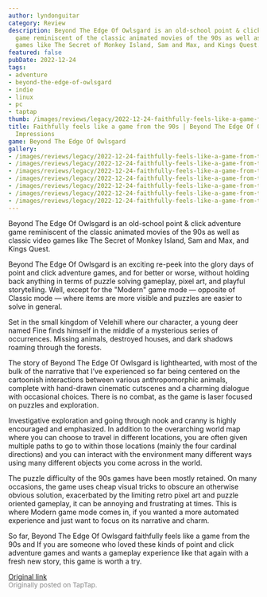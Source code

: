 ```yaml
---
author: lyndonguitar
category: Review
description: Beyond The Edge Of Owlsgard is an old-school point & click adventure
  game reminiscent of the classic animated movies of the 90s as well as classic video
  games like The Secret of Monkey Island, Sam and Max, and Kings Quest.
featured: false
pubDate: 2022-12-24
tags:
- adventure
- beyond-the-edge-of-owlsgard
- indie
- linux
- pc
- taptap
thumb: /images/reviews/legacy/2022-12-24-faithfully-feels-like-a-game-from-the-90s--beyond-the-edge-of-owlsgard---first-impression-0.avif
title: Faithfully feels like a game from the 90s | Beyond The Edge Of Owlsgard - First
  Impressions
game: Beyond The Edge Of Owlsgard
gallery:
- /images/reviews/legacy/2022-12-24-faithfully-feels-like-a-game-from-the-90s--beyond-the-edge-of-owlsgard---first-impression-0.avif
- /images/reviews/legacy/2022-12-24-faithfully-feels-like-a-game-from-the-90s--beyond-the-edge-of-owlsgard---first-impression-1.avif
- /images/reviews/legacy/2022-12-24-faithfully-feels-like-a-game-from-the-90s--beyond-the-edge-of-owlsgard---first-impression-2.avif
- /images/reviews/legacy/2022-12-24-faithfully-feels-like-a-game-from-the-90s--beyond-the-edge-of-owlsgard---first-impression-3.avif
- /images/reviews/legacy/2022-12-24-faithfully-feels-like-a-game-from-the-90s--beyond-the-edge-of-owlsgard---first-impression-4.avif
- /images/reviews/legacy/2022-12-24-faithfully-feels-like-a-game-from-the-90s--beyond-the-edge-of-owlsgard---first-impression-5.avif
- /images/reviews/legacy/2022-12-24-faithfully-feels-like-a-game-from-the-90s--beyond-the-edge-of-owlsgard---first-impression-6.avif
---
```

Beyond The Edge Of Owlsgard is an old-school point & click adventure game reminiscent of the classic animated movies of the 90s as well as classic video games like The Secret of Monkey Island, Sam and Max, and Kings Quest.

Beyond The Edge Of Owlsgard is an exciting re-peek into the glory days of point and click adventure games, and for better or worse, without holding back anything in terms of puzzle solving gameplay, pixel art, and playful storytelling. Well, except for the "Modern" game mode — opposite of Classic mode — where items are more visible and puzzles are easier to solve in general.

Set in the small kingdom of Velehill where our character, a young deer named Fine finds himself in the middle of a mysterious series of occurrences. Missing animals, destroyed houses, and dark shadows roaming through the forests.

The story of Beyond The Edge Of Owlsgard is lighthearted, with most of the bulk of the narrative that I’ve experienced so far being centered on the cartoonish interactions between various anthropomorphic animals, complete with hand-drawn cinematic cutscenes and a charming dialogue with occasional choices. There is no combat, as the game is laser focused on puzzles and exploration.

Investigative exploration and going through nook and cranny is highly encouraged and emphasized. In addition to the overarching world map where you can choose to travel in different locations, you are often given multiple paths to go to within those locations (mainly the four cardinal directions) and you can interact with the environment many different ways using many different objects you come across in the world.

The puzzle difficulty of the 90s games have been mostly retained. On many occasions, the game uses cheap visual tricks to obscure an otherwise obvious solution, exacerbated by the limiting retro pixel art and puzzle oriented gameplay, it can be annoying and frustrating at times. This is where Modern game mode comes in, if you wanted a more automated experience and just want to focus on its narrative and charm.

So far, Beyond The Edge Of Owlsgard faithfully feels like a game from the 90s and If you are someone who loved these kinds of point and click adventure games and wants a gameplay experience like that again with a fresh new story, this game is worth a try.

[Original link](https://www.taptap.io/post/3904396)<br><span style="font-size: 0.95em; color: #888;">Originally posted on TapTap.</span>